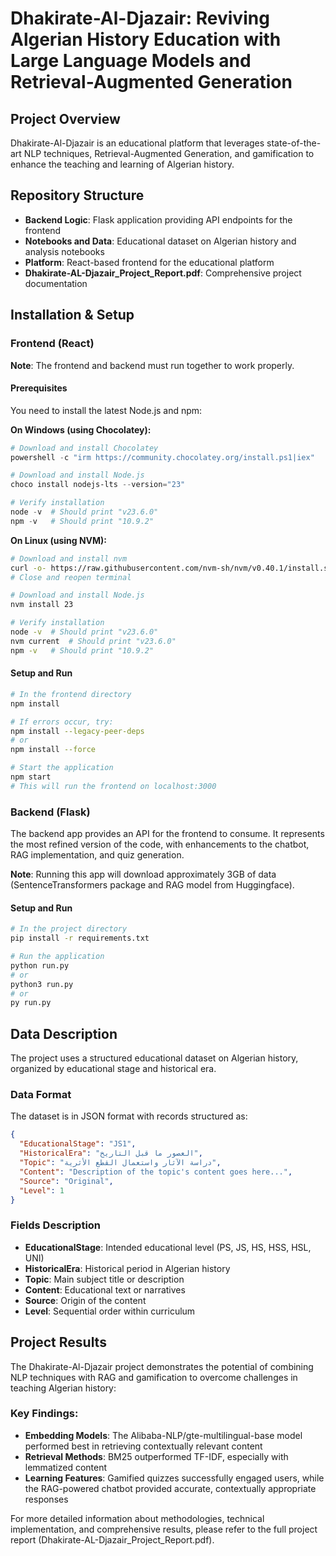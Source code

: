 # Dhakirate-Al-Djazair: Reviving Algerian History Education with Large Language Models and Retrieval-Augmented Generation

## Project Overview
Dhakirate-Al-Djazair is an educational platform that leverages state-of-the-art NLP techniques, Retrieval-Augmented Generation, and gamification to enhance the teaching and learning of Algerian history.

## Repository Structure
- **Backend Logic**: Flask application providing API endpoints for the frontend
- **Notebooks and Data**: Educational dataset on Algerian history and analysis notebooks
- **Platform**: React-based frontend for the educational platform
- **Dhakirate-AL-Djazair_Project_Report.pdf**: Comprehensive project documentation

## Installation & Setup

### Frontend (React)
**Note**: The frontend and backend must run together to work properly.

#### Prerequisites
You need to install the latest Node.js and npm:

**On Windows (using Chocolatey):**
```powershell
# Download and install Chocolatey
powershell -c "irm https://community.chocolatey.org/install.ps1|iex"

# Download and install Node.js
choco install nodejs-lts --version="23"

# Verify installation
node -v  # Should print "v23.6.0"
npm -v   # Should print "10.9.2"
```

**On Linux (using NVM):**
```bash
# Download and install nvm
curl -o- https://raw.githubusercontent.com/nvm-sh/nvm/v0.40.1/install.sh | bash
# Close and reopen terminal

# Download and install Node.js
nvm install 23

# Verify installation
node -v  # Should print "v23.6.0"
nvm current  # Should print "v23.6.0"
npm -v   # Should print "10.9.2"
```

#### Setup and Run
```bash
# In the frontend directory
npm install

# If errors occur, try:
npm install --legacy-peer-deps
# or
npm install --force

# Start the application
npm start
# This will run the frontend on localhost:3000
```

### Backend (Flask)
The backend app provides an API for the frontend to consume. It represents the most refined version of the code, with enhancements to the chatbot, RAG implementation, and quiz generation.

**Note**: Running this app will download approximately 3GB of data (SentenceTransformers package and RAG model from Huggingface).

#### Setup and Run
```bash
# In the project directory
pip install -r requirements.txt

# Run the application
python run.py
# or
python3 run.py
# or
py run.py
```

## Data Description
The project uses a structured educational dataset on Algerian history, organized by educational stage and historical era.

### Data Format
The dataset is in JSON format with records structured as:
```json
{
  "EducationalStage": "JS1",
  "HistoricalEra": "العصور ما قبل التاريخ",
  "Topic": "دراسة الآثار واستعمال القطع الأثرية",
  "Content": "Description of the topic's content goes here...",
  "Source": "Original",
  "Level": 1
}
```

### Fields Description
- **EducationalStage**: Intended educational level (PS, JS, HS, HSS, HSL, UNI)
- **HistoricalEra**: Historical period in Algerian history
- **Topic**: Main subject title or description
- **Content**: Educational text or narratives
- **Source**: Origin of the content
- **Level**: Sequential order within curriculum

## Project Results

The Dhakirate-Al-Djazair project demonstrates the potential of combining NLP techniques with RAG and gamification to overcome challenges in teaching Algerian history:

### Key Findings:
- **Embedding Models**: The Alibaba-NLP/gte-multilingual-base model performed best in retrieving contextually relevant content
- **Retrieval Methods**: BM25 outperformed TF-IDF, especially with lemmatized content
- **Learning Features**: Gamified quizzes successfully engaged users, while the RAG-powered chatbot provided accurate, contextually appropriate responses

For more detailed information about methodologies, technical implementation, and comprehensive results, please refer to the full project report (Dhakirate-AL-Djazair_Project_Report.pdf).
